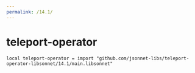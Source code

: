 ```yaml
---
permalink: /14.1/
---
```


# teleport-operator

```jsonnet
local teleport-operator = import "github.com/jsonnet-libs/teleport-operator-libsonnet/14.1/main.libsonnet"
```

